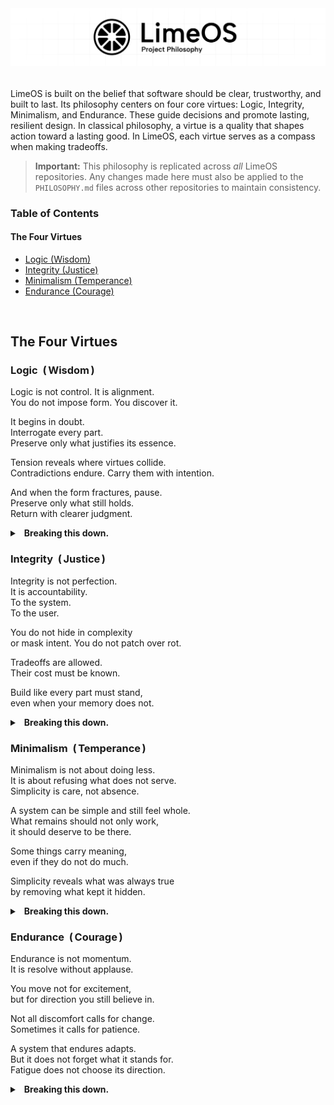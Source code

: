 <picture>
  <source media="(prefers-color-scheme: dark)" srcset=".github/philosophy_banner_white.png">
  <source media="(prefers-color-scheme: light)" srcset=".github/philosophy_banner_black.png">
  <img alt="LimeOS Banner" src=".github/philosophy_banner_black.png">
</picture>

######

LimeOS is built on the belief that software should be clear, trustworthy, and built to last. Its philosophy centers on four core virtues: Logic, Integrity, Minimalism, and Endurance. These guide decisions and promote lasting, resilient design. In classical philosophy, a virtue is a quality that shapes action toward a lasting good. In LimeOS, each virtue serves as a compass when making tradeoffs.

> **Important:** This philosophy is replicated across _all_ LimeOS repositories. Any changes made here must also be applied to the `PHILOSOPHY.md` files across other repositories to maintain consistency.

### Table of Contents

#### The Four Virtues  

 - [Logic (Wisdom)](#logic-wisdom)  
 - [Integrity (Justice)](#integrity-justice)  
 - [Minimalism (Temperance)](#minimalism-temperance)  
 - [Endurance (Courage)](#endurance-courage)  

&nbsp;

## The Four Virtues

### Logic &nbsp;(&#8201;Wisdom&#8201;)

Logic is not control. It is alignment.  
You do not impose form. You discover it.  

It begins in doubt.  
Interrogate every part.  
Preserve only what justifies its essence.  

Tension reveals where virtues collide.  
Contradictions endure. Carry them with intention.  

And when the form fractures, pause.  
Preserve only what still holds.  
Return with clearer judgment.  

<details>
  <summary>&ensp;<b>Breaking this down.</b></summary>

  &nbsp;  
  Logic begins with observation. It assumes the world is not arbitrary, but patterned. The task is to recognize that structure and align with it. Design gains strength when it aligns with what already holds true beyond preference or convention. When systems are shaped through logic, they reflect the deeper order that governs how things work.

  A logical system is one that justifies every part. It survives questioning. 
  When you interrogate it, it doesn’t collapse. What’s there is there for a reason. 
  And if there’s tension? Good. Tension means there’s something real to resolve, not something to cover up, but something to understand. 

  A system shaped by logic can be examined without confusion. When it breaks, the structure is studied, not ignored. What holds up under scrutiny is kept. What cannot explain itself is removed. Through this process, the system becomes more aligned, more clear, and more correct.
</details>


### Integrity &nbsp;(&#8201;Justice&#8201;)

Integrity is not perfection.  
It is accountability.  
To the system.  
To the user.  

You do not hide in complexity  
or mask intent. You do not patch over rot.

Tradeoffs are allowed.  
Their cost must be known.  

Build like every part must stand,  
even when your memory does not.

<details>
  <summary>&ensp;<b>Breaking this down.</b></summary>

  &nbsp;  
  Integrity begins with responsibility. It assumes that systems are not judged only by what they do, but by how honestly they do it. A system built with integrity reflects what it claims to be. There is no hidden agenda, no misleading abstraction, and no reliance on complexity to avoid accountability.

  It also assumes that tradeoffs are inevitable. No system is without compromise. What matters is whether those compromises are acknowledged and documented. Ignoring their cost weakens the foundation of the system, even if everything appears to work. Over time, unexamined choices accumulate. Trust erodes.

  A system with integrity invites scrutiny. It is built with the understanding that every part may be questioned, now or in the future. The standard is not perfection but transparency. This matters because users depend on systems behaving in ways they can reason about. So you build as if your future self will return to each decision with no memory of your intent.
</details>

### Minimalism &nbsp;(&#8201;Temperance&#8201;)

Minimalism is not about doing less.  
It is about refusing what does not serve.  
Simplicity is care, not absence.  

A system can be simple and still feel whole.  
What remains should not only work,  
it should deserve to be there.  

Some things carry meaning,  
even if they do not do much.  

Simplicity reveals what was always true  
by removing what kept it hidden.  

<details>
  <summary>&ensp;<b>Breaking this down.</b></summary>

  &nbsp;  
  Minimalism puts discipline before extras. It starts with a clear goal and stays focused on it. For every change, the guiding question is simple: does this help or distract? The point is not to make code small for its own sake, but to keep attention on what matters, so any added complexity carries real value.

  A simple system can still feel complete. Parts are kept when they strengthen the structure or add meaning that fits the system’s character. Use, appearance, and experience are held to the same standard. What brings clarity or improves the whole remains. What does not is removed.

  Simplicity lets the truth show by clearing away noise. With less clutter, upkeep gets easier, checks get honest, and intent is obvious. Minimalism works as a steady filter, making sure the system keeps showing its main purpose even as it grows and changes.
</details>

### Endurance &nbsp;(&#8201;Courage&#8201;)

Endurance is not momentum.  
It is resolve without applause.  

You move not for excitement,  
but for direction you still believe in.  

Not all discomfort calls for change.  
Sometimes it calls for patience.  

A system that endures adapts.  
But it does not forget what it stands for.  
Fatigue does not choose its direction.

<details>
  <summary>&ensp;<b>Breaking this down.</b></summary>

  &nbsp;  
  Endurance begins when momentum fades. It is the quiet act of returning to the work after praise has stopped, numbers are flat, and motivation feels distant. Resolve keeps the project alive when excitement no longer carries it.

  Friction and doubt are part of any long effort. When fatigue clouds judgment, rest serves the virtues better than hurried work that drifts from them. A pause renews clarity and lets you rejoin the direction you still trust.

  Over time, environments will shift, and with them the system itself. You make careful changes, guided by logic, keep the parts that still carry their weight, and stay close to the purpose that started it. Tiredness may come, but the path stays clear, and endurance stays with it.
</details>
